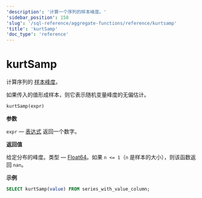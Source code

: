 ```yaml
---
'description': '计算一个序列的样本峰度。'
'sidebar_position': 158
'slug': '/sql-reference/aggregate-functions/reference/kurtsamp'
'title': 'kurtSamp'
'doc_type': 'reference'
---
```



# kurtSamp

计算序列的 [样本峰度](https://en.wikipedia.org/wiki/Kurtosis)。

如果传入的值形成样本，则它表示随机变量峰度的无偏估计。

```sql
kurtSamp(expr)
```

**参数**

`expr` — [表达式](/sql-reference/syntax#expressions) 返回一个数字。

**返回值**

给定分布的峰度。类型 — [Float64](../../../sql-reference/data-types/float.md)。如果 `n <= 1`（`n` 是样本的大小），则该函数返回 `nan`。

**示例**

```sql
SELECT kurtSamp(value) FROM series_with_value_column;
```
